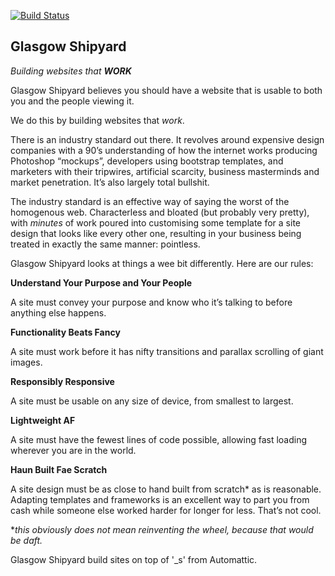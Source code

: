 [![Build Status](https://travis-ci.org/glasgowshipyard/stupid-easy-paleo.svg?branch=master)](https://travis-ci.org/glasgowshipyard/stupid-easy-paleo)

## Glasgow Shipyard

_Building websites that **WORK**_

Glasgow Shipyard believes you should have a website that is usable to both you and the people viewing it.

We do this by building websites that _work_.

There is an industry standard out there. It revolves around expensive design companies with a 90’s understanding of how the internet works producing Photoshop “mockups”, developers using bootstrap templates, and marketers with their tripwires, artificial scarcity, business masterminds and market penetration. It’s also largely total bullshit.

The industry standard is an effective way of saying the worst of the homogenous web. Characterless and bloated (but probably very pretty), with *minutes* of work poured into customising some template for a site design that looks like every other one, resulting in your business being treated in exactly the same manner: pointless.

Glasgow Shipyard looks at things a wee bit differently. Here are our rules:

**Understand Your Purpose and Your People**

A site must convey your purpose and know who it’s talking to before anything else happens.

**Functionality Beats Fancy**

A site must work before it has nifty transitions and parallax scrolling of giant images.

**Responsibly Responsive**

A site must be usable on any size of device, from smallest to largest.

**Lightweight AF**

A site must have the fewest lines of code possible, allowing fast loading wherever you are in the world.

**Haun Built Fae Scratch**

A site design must be as close to hand built from scratch* as is reasonable. Adapting templates and frameworks is an excellent way to part you from cash while someone else worked harder for longer for less. That’s not cool.

*_this obviously does not mean reinventing the wheel, because that would be daft._

Glasgow Shipyard build sites on top of '_s' from Automattic.